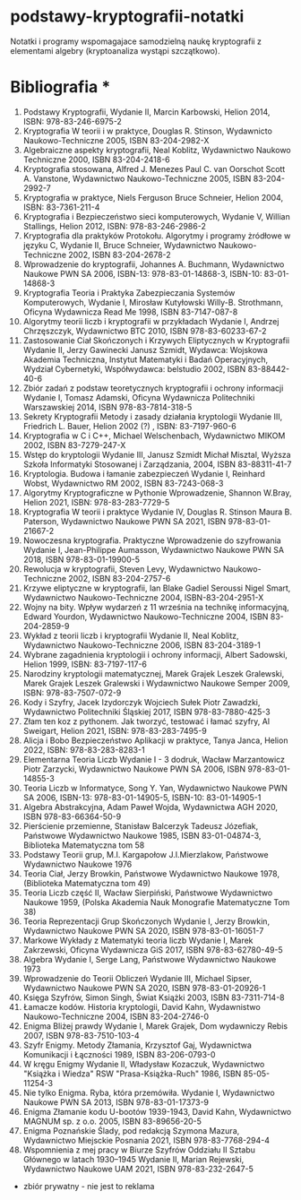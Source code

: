 # podstawy-kryptografii-notatki
Notatki i programy wspomagajace samodzielną naukę kryptografii z elementami algebry (kryptoanaliza wystąpi szczątkowo).

# Bibliografia * 
1. Podstawy Kryptografii, Wydanie II, Marcin Karbowski, Helion 2014, ISBN: 978-83-246-6975-2
2. Kryptografia W teorii i w praktyce, Douglas R. Stinson, Wydawnicto Naukowo-Techniczne 2005, ISBN 83-204-2982-X
3. Algebraiczne aspekty kryptografii, Neal Koblitz, Wydawnictwo Naukowo Techniczne 2000, ISBN 83-204-2418-6
5. Kryptografia stosowana, Alfred J. Menezes Paul C. van Oorschot Scott A. Vanstone, Wydawnictwo Naukowo-Techniczne 2005, ISBN 83-204-2992-7
6. Kryptografia w praktyce, Niels Ferguson Bruce Schneier, Helion 2004, ISBN: 83-7361-211-4
7. Kryptografia i Bezpieczeństwo sieci komputerowych, Wydanie V, Willian Stallings, Helion 2012, ISBN: 978-83-246-2986-2
8. Kryptografia dla praktyków Protokołu. Algorytmy i programy żródłowe w języku C, Wydanie II, Bruce Schneier, Wydawnictwo Naukowo-Techniczne 2002, ISBN 83-204-2678-2 
9. Wprowadzenie do kryptografii, Johannes A. Buchmann, Wydawnictwo Naukowe PWN SA 2006, ISBN-13: 978-83-01-14868-3, ISBN-10: 83-01-14868-3
10. Kryptografia Teoria i Praktyka Zabezpieczania Systemów Komputerowych, Wydanie I, Mirosław Kutyłowski Willy-B. Strothmann, Oficyna Wydawnicza Read Me 1998, ISBN 83-7147-087-8
11. Algorytmy teorii liczb i kryptografii w przykładach Wydanie I, Andrzej Chrzęszczyk, Wydawnictwo BTC 2010, ISBN 978-83-60233-67-2
12. Zastosowanie Ciał Skończonych i Krzywych Eliptycznych w Kryptografii Wydanie II, Jerzy Gawinecki Janusz Szmidt, Wydawca: Wojskowa Akademia Techniczna, Instytut Matematyki i Badań Operacyjnych, Wydział Cybernetyki, Współwydawca: belstudio 2002, ISBN 83-88442-40-6
13. Zbiór zadań z podstaw teoretycznych kryptografii i ochrony informacji Wydanie I, Tomasz Adamski, Oficyna Wydawnicza Politechniki Warszawskiej 2014, ISBN 978-83-7814-318-5
14. Sekrety Kryptografii Metody i zasady działania kryptologii Wydanie III, Friedrich L. Bauer, Helion 2002 (?) , ISBN: 83-7197-960-6
15. Kryptografia w C i C++, Michael Welschenbach, Wydawnictwo MIKOM 2002, ISBN 83-7279-247-X
16. Wstęp do kryptologii Wydanie III, Janusz Szmidt Michał Misztal, Wyższa Szkoła Informatyki Stosowanej i Zarządzania, 2004, ISBN 83-88311-41-7
17. Kryptologia. Budowa i łamanie zabezpieczeń Wydanie I, Reinhard Wobst, Wydawnictwo RM 2002, ISBN 83-7243-068-3
18. Algorytmy Kryptograficzne w Pythonie Wprowadzenie, Shannon W.Bray, Helion 2021, ISBN: 978-83-283-7729-5
19. Kryptografia W teorii i praktyce Wydanie IV, Douglas R. Stinson Maura B. Paterson, Wydawnictwo Naukowe PWN SA 2021, ISBN 978-83-01-21667-2
20. Nowoczesna kryptografia. Praktyczne Wprowadzenie do szyfrowania Wydanie I, Jean-Philippe Aumasson, Wydawnictwo Naukowe PWN SA 2018, ISBN 978-83-01-19900-5
21. Rewolucja w kryptografii, Steven Levy, Wydawnictwo Naukowo-Techniczne 2002, ISBN 83-204-2757-6
22. Krzywe eliptyczne w kryptografii, Ian Blake Gadiel Seroussi Nigel Smart, Wydawnictwo Naukowo-Techniczne 2004, ISBN-83-204-2951-X
23. Wojny na bity. Wpływ wydarzeń z 11 września na technikę informacyjną, Edward Yourdon, Wydawnictwo Naukowo-Techniczne 2004, ISBN 83-204-2859-9
24. Wykład z teorii liczb i kryptografii Wydanie II, Neal Koblitz, Wydawnictwo Naukowo-Techniczne 2006, ISBN 83-204-3189-1
25. Wybrane zagadnienia kryptologii i ochrony informacji, Albert Sadowski, Helion 1999, ISBN: 83-7197-117-6
26. Narodziny kryptologii matematycznej, Marek Grajek Leszek Gralewski, Marek Grajek Leszek Gralewski i Wydawnictwo Naukowe Semper 2009, ISBN: 978-83-7507-072-9
27. Kody i Szyfry, Jacek Izydorczyk Wojciech Sułek Piotr Zawadzki, Wydawnictwo Politechniki Śląskiej 2017, ISBN 978-83-7880-425-3
28. Złam ten koz z pythonem. Jak tworzyć, testować i łamać szyfry, Al Sweigart, Helion 2021, ISBN: 978-83-283-7495-9
29. Alicja i Bobo Bezpieczeństwo Aplikacji w praktyce, Tanya Janca, Helion 2022, ISBN: 978-83-283-8283-1
30. Elementarna Teoria Liczb Wydanie I - 3 dodruk, Wacław Marzantowicz Piotr Zarzycki, Wydawnictwo Naukowe PWN SA 2006, ISBN 978-83-01-14855-3
31. Teoria Liczb w Informatyce, Song Y. Yan, Wydawnictwo Naukowe PWN SA 2006, ISBN-13: 978-83-01-14905-5, ISBN-10: 83-01-14905-1
32. Algebra Abstrakcyjna, Adam Paweł Wojda, Wydawnictwa AGH 2020, ISBN 978-83-66364-50-9
33. Pierścienie przemienne, Stanisław Balcerzyk Tadeusz Józefiak, Państwowe Wydawnictwo Naukowe 1985, ISBN 83-01-04874-3, Biblioteka Matematyczna tom 58
34. Podstawy Teorii grup, M.I. Kargapołow J.I.Mierzlakow, Państwowe Wydawnictwo Naukowe 1976
35. Teoria Ciał, Jerzy Browkin, Państwowe Wydawnictwo Naukowe 1978, (Biblioteka Matematyczna tom 49)
36. Teoria Liczb część II, Wacław Sierpiński, Państwowe Wydawnictwo Naukowe 1959, (Polska Akademia Nauk Monografie Matematyczne Tom 38)
37. Teoria Reprezentacji Grup Skończonych Wydanie I, Jerzy Browkin, Wydawnictwo Naukowe PWN SA 2020, ISBN 978-83-01-16051-7
38. Markowe Wykłady z Matematyki teoria liczb Wydanie I, Marek Zakrzewski, Oficyna Wydawnicza GiS 2017, ISBN 978-83-62780-49-5
39. Algebra Wydanie I, Serge Lang, Państwowe Wydawnictwo Naukowe 1973
40. Wprowadzenie do Teorii Obliczeń Wydanie III, Michael Sipser, Wydawnictwo Naukowe PWN SA 2020, ISBN 978-83-01-20926-1
41. Księga Szyfrów, Simon Singh, Świat Książki 2003, ISBN 83-7311-714-8
42. Łamacze kodów. Historia kryptologii, David Kahn, Wydawnistwo Naukowo-Techniczne 2004, ISBN 83-204-2746-0
43. Enigma Bliżej prawdy Wydanie I, Marek Grajek, Dom wydawniczy Rebis 2007, ISBN 978-83-7510-103-4
44. Szyfr Enigmy. Metody Złamania, Krzysztof Gaj, Wydawnictwa Komunikacji i Łączności 1989, ISBN 83-206-0793-0
45. W kręgu Enigmy Wydanie II, Władysław Kozaczuk, Wydawnictwo "Książka i Wiedza" RSW "Prasa-Książka-Ruch" 1986, ISBN 85-05-11254-3
46. Nie tylko Enigma. Ryba, która przemówiła. Wydanie I, Wydawnictwo Naukowe PWN SA 2013, ISBN 978-83-01-17373-9
47. Enigma Złamanie kodu U-bootów 1939-1943, David Kahn, Wydawnictwo MAGNUM sp. z o.o. 2005, ISBN 83-89656-20-5
48. Enigma Poznańskie Ślady, pod redakcją Szymona Mazura, Wydawnictwo Miejsckie Posnania 2021, ISBN 978-83-7768-294-4
49. Wspomnienia z mej pracy w Biurze Szyfrów Oddziału II Sztabu Głównego w latach 1930–1945 Wydanie II, Marian Rejewski, Wydawnictwo Naukowe UAM 2021, ISBN 978-83-232-2647-5

* zbiór prywatny - nie jest to reklama
